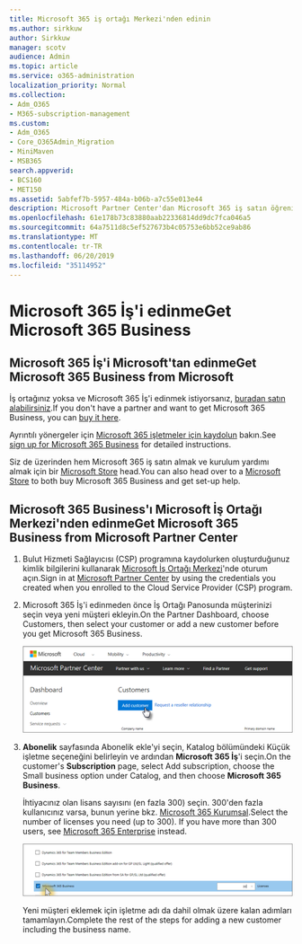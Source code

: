 ```yaml
---
title: Microsoft 365 iş ortağı Merkezi'nden edinin
ms.author: sirkkuw
author: Sirkkuw
manager: scotv
audience: Admin
ms.topic: article
ms.service: o365-administration
localization_priority: Normal
ms.collection:
- Adm_O365
- M365-subscription-management
ms.custom:
- Adm_O365
- Core_O365Admin_Migration
- MiniMaven
- MSB365
search.appverid:
- BCS160
- MET150
ms.assetid: 5abfef7b-5957-484a-b06b-a7c55e013e44
description: Microsoft Partner Center'dan Microsoft 365 iş satın öğrenin.
ms.openlocfilehash: 61e178b73c83880aab22336814dd9dc7fca046a5
ms.sourcegitcommit: 64a7511d8c5ef527673b4c05753e6bb52ce9ab86
ms.translationtype: MT
ms.contentlocale: tr-TR
ms.lasthandoff: 06/20/2019
ms.locfileid: "35114952"
---
```

# <a name="get-microsoft-365-business"></a><span data-ttu-id="82855-103">Microsoft 365 İş'i edinme</span><span class="sxs-lookup"><span data-stu-id="82855-103">Get Microsoft 365 Business</span></span>

## <a name="get-microsoft-365-business-from-microsoft"></a><span data-ttu-id="82855-104">Microsoft 365 İş'i Microsoft'tan edinme</span><span class="sxs-lookup"><span data-stu-id="82855-104">Get Microsoft 365 Business from Microsoft</span></span>

<span data-ttu-id="82855-105">İş ortağınız yoksa ve Microsoft 365 İş'i edinmek istiyorsanız, [buradan satın alabilirsiniz](https://www.microsoft.com/en-US/microsoft-365/business).</span><span class="sxs-lookup"><span data-stu-id="82855-105">If you don't have a partner and want to get Microsoft 365 Business, you can [buy it here](https://www.microsoft.com/en-US/microsoft-365/business).</span></span>

<span data-ttu-id="82855-106">Ayrıntılı yönergeler için [Microsoft 365 işletmeler için kaydolun](sign-up.md) bakın.</span><span class="sxs-lookup"><span data-stu-id="82855-106">See [sign up for Microsoft 365 Business](sign-up.md) for detailed instructions.</span></span>

<span data-ttu-id="82855-107">Siz de üzerinden hem Microsoft 365 iş satın almak ve kurulum yardımı almak için bir [Microsoft Store](https://www.microsoft.com/en-us/store/locations/find-a-store?icid=en-us_UF_FAS) head.</span><span class="sxs-lookup"><span data-stu-id="82855-107">You can also head over to a [Microsoft Store](https://www.microsoft.com/en-us/store/locations/find-a-store?icid=en-us_UF_FAS) to both buy Microsoft 365 Business and get set-up help.</span></span>
  
## <a name="get-microsoft-365-business-from-microsoft-partner-center"></a><span data-ttu-id="82855-108">Microsoft 365 Business'ı Microsoft İş Ortağı Merkezi'nden edinme</span><span class="sxs-lookup"><span data-stu-id="82855-108">Get Microsoft 365 Business from Microsoft Partner Center</span></span>

1. <span data-ttu-id="82855-109">Bulut Hizmeti Sağlayıcısı (CSP) programına kaydolurken oluşturduğunuz kimlik bilgilerini kullanarak [Microsoft İş Ortağı Merkezi](https://go.microsoft.com/fwlink/p/?linkid=849910)'nde oturum açın.</span><span class="sxs-lookup"><span data-stu-id="82855-109">Sign in at [Microsoft Partner Center](https://go.microsoft.com/fwlink/p/?linkid=849910) by using the credentials you created when you enrolled to the Cloud Service Provider (CSP) program.</span></span> 
    
2. <span data-ttu-id="82855-110">Microsoft 365 İş'i edinmeden önce İş Ortağı Panosunda müşterinizi seçin veya yeni müşteri ekleyin.</span><span class="sxs-lookup"><span data-stu-id="82855-110">On the Partner Dashboard, choose Customers, then select your customer or add a new customer before you get Microsoft 365 Business.</span></span>
    
    ![In the Microsoft Partner center, add a new customer.](media/ec807d07-bbd2-411f-8fe1-c644cf9a3882.png)
  
3. <span data-ttu-id="82855-112">**Abonelik** sayfasında Abonelik ekle'yi seçin, Katalog bölümündeki Küçük işletme seçeneğini belirleyin ve ardından **Microsoft 365 İş**'i seçin.</span><span class="sxs-lookup"><span data-stu-id="82855-112">On the customer's **Subscription** page, select Add subscription, choose the Small business option under Catalog, and then choose **Microsoft 365 Business**.</span></span>
    
    <span data-ttu-id="82855-p101">İhtiyacınız olan lisans sayısını (en fazla 300) seçin. 300'den fazla kullanıcınız varsa, bunun yerine bkz. [Microsoft 365 Kurumsal](https://go.microsoft.com/fwlink/p/?linkid=862316).</span><span class="sxs-lookup"><span data-stu-id="82855-p101">Select the number of licenses you need (up to 300). If you have more than 300 users, see [Microsoft 365 Enterprise](https://go.microsoft.com/fwlink/p/?linkid=862316) instead.</span></span> 
    
    ![On the New subscription page choose small business.](media/52d99e89-2175-4974-84bb-dd626048541b.png)
  
    <span data-ttu-id="82855-116">Yeni müşteri eklemek için işletme adı da dahil olmak üzere kalan adımları tamamlayın.</span><span class="sxs-lookup"><span data-stu-id="82855-116">Complete the rest of the steps for adding a new customer including the business name.</span></span>
    


